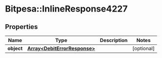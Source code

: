 # Bitpesa::InlineResponse4227

## Properties
Name | Type | Description | Notes
------------ | ------------- | ------------- | -------------
**object** | [**Array&lt;DebitErrorResponse&gt;**](DebitErrorResponse.md) |  | [optional] 



